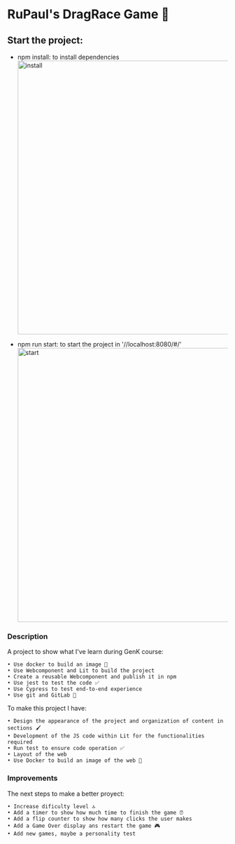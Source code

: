 # RuPaul's DragRace Game 👠

## Start the project:

- npm install: to install dependencies <img width="624" alt="install" src="https://user-images.githubusercontent.com/69849664/101142786-61a02e00-3616-11eb-877a-cff3666ceee5.PNG">

- npm run start: to start the project in '//localhost:8080/#/' <img width="625" alt="start" src="https://user-images.githubusercontent.com/69849664/101142795-649b1e80-3616-11eb-9c46-ea5a31cef5a2.PNG">

### Description

A project to show what I've learn during GenK course:

    • Use docker to build an image 🐋
    • Use Webcomponent and Lit to build the project
    • Create a reusable Webcomponent and publish it in npm
    • Use jest to test the code ✅
    • Use Cypress to test end-to-end experience
    • Use git and GitLab 🦊

To make this project I have:

    • Design the appearance of the project and organization of content in sections 🖌️
    • Development of the JS code within Lit for the functionalities required
    • Run test to ensure code operation ✅
    • Layout of the web
    • Use Docker to build an image of the web 🐋

### Improvements

The next steps to make a better proyect:

    • Increase dificulty level 🔝
    • Add a timer to show how much time to finish the game ⏰
    • Add a flip counter to show how many clicks the user makes
    • Add a Game Over display ans restart the game 🎮
    • Add new games, maybe a personality test
